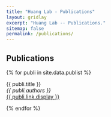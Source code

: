 ```yaml
---
title: "Huang Lab - Publications"
layout: gridlay
excerpt: "Huang Lab -- Publications."
sitemap: false
permalink: /publications/
---
```



## Publications
{% for publi in site.data.publist %}

  {{ publi.title }} <br />
  <em>{{ publi.authors }} </em><br /><a href="{{ publi.link.url }}">{{ publi.link.display }}</a>

{% endfor %}

